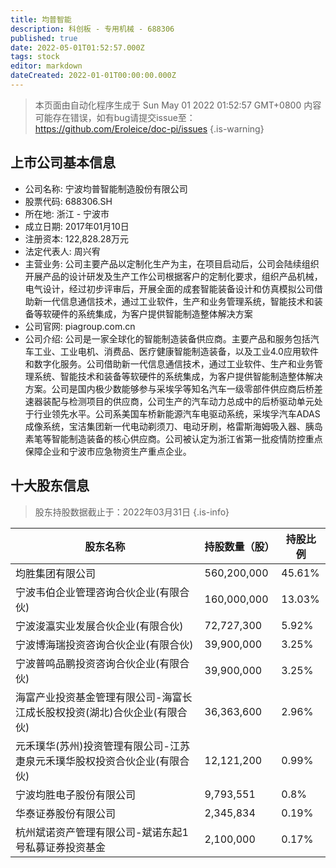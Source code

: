 ```yaml
---
title: 均普智能
description: 科创板 - 专用机械 - 688306
published: true
date: 2022-05-01T01:52:57.000Z
tags: stock
editor: markdown
dateCreated: 2022-01-01T00:00:00.000Z
---
```


> 本页面由自动化程序生成于 Sun May 01 2022 01:52:57 GMT+0800
> 内容可能存在错误，如有bug请提交issue至：https://github.com/Eroleice/doc-pi/issues
{.is-warning}

## 上市公司基本信息
- 公司名称: 宁波均普智能制造股份有限公司
- 股票代码: 688306.SH
- 所在地: 浙江 - 宁波市
- 成立日期: 2017年01月10日
- 注册资本: 122,828.28万元
- 法定代表人: 周兴宥
- 主营业务: 公司主要产品以定制化生产为主，在项目启动后，公司会陆续组织开展产品的设计研发及生产工作公司根据客户的定制化要求，组织产品机械，电气设计，经过初步评审后，开展全面的成套智能装备设计和仿真模拟公司借助新一代信息通信技术，通过工业软件，生产和业务管理系统，智能技术和装备等软硬件的系统集成，为客户提供智能制造整体解决方案
- 公司官网: piagroup.com.cn
- 公司介绍: 公司是一家全球化的智能制造装备供应商。主要产品和服务包括汽车工业、工业电机、消费品、医疗健康智能制造装备，以及工业4.0应用软件和数字化服务。公司借助新一代信息通信技术，通过工业软件、生产和业务管理系统、智能技术和装备等软硬件的系统集成，为客户提供智能制造整体解决方案。公司是国内极少数能够参与采埃孚等知名汽车一级零部件供应商后桥差速器装配与检测项目的供应商，公司生产的汽车动力总成中的后桥驱动单元处于行业领先水平。公司系美国车桥新能源汽车电驱动系统，采埃孚汽车ADAS成像系统，宝洁集团新一代电动剃须刀、电动牙刷，格雷斯海姆吸入器、胰岛素笔等智能制造装备的核心供应商。公司被认定为浙江省第一批疫情防控重点保障企业和宁波市应急物资生产重点企业。


## 十大股东信息
> 股东持股数据截止于：2022年03月31日
{.is-info}

| 股东名称 | 持股数量（股） | 持股比例 |
| --- | --- | --- |
| 均胜集团有限公司 | 560,200,000 | 45.61% |
| 宁波韦伯企业管理咨询合伙企业(有限合伙) | 160,000,000 | 13.03% |
| 宁波浚瀛实业发展合伙企业(有限合伙) | 72,727,300 | 5.92% |
| 宁波博海瑞投资咨询合伙企业(有限合伙) | 39,900,000 | 3.25% |
| 宁波普鸣品鹏投资咨询合伙企业(有限合伙) | 39,900,000 | 3.25% |
| 海富产业投资基金管理有限公司-海富长江成长股权投资(湖北)合伙企业(有限合伙) | 36,363,600 | 2.96% |
| 元禾璞华(苏州)投资管理有限公司-江苏疌泉元禾璞华股权投资合伙企业(有限合伙) | 12,121,200 | 0.99% |
| 宁波均胜电子股份有限公司 | 9,793,551 | 0.8% |
| 华泰证券股份有限公司 | 2,345,834 | 0.19% |
| 杭州斌诺资产管理有限公司-斌诺东起1号私募证券投资基金 | 2,100,000 | 0.17% |




